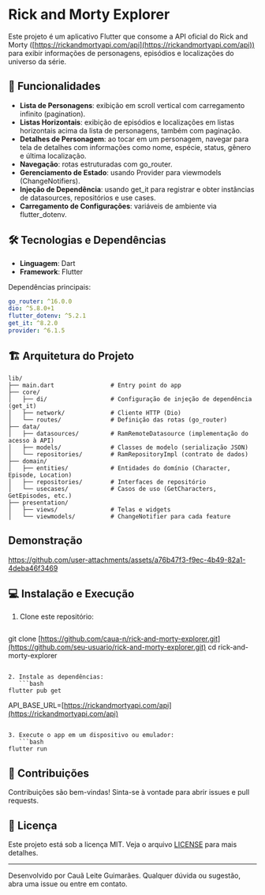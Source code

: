# Rick and Morty Explorer

Este projeto é um aplicativo Flutter que consome a API oficial do Rick and Morty ([https://rickandmortyapi.com/api](https://rickandmortyapi.com/api)) para exibir informações de personagens, episódios e localizações do universo da série.

## 🚀 Funcionalidades

* **Lista de Personagens**: exibição em scroll vertical com carregamento infinito (pagination).
* **Listas Horizontais**: exibição de episódios e localizações em listas horizontais acima da lista de personagens, também com paginação.
* **Detalhes de Personagem**: ao tocar em um personagem, navegar para tela de detalhes com informações como nome, espécie, status, gênero e última localização.
* **Navegação**: rotas estruturadas com go\_router.
* **Gerenciamento de Estado**: usando Provider para viewmodels (ChangeNotifiers).
* **Injeção de Dependência**: usando get\_it para registrar e obter instâncias de datasources, repositórios e use cases.
* **Carregamento de Configurações**: variáveis de ambiente via flutter\_dotenv.

## 🛠 Tecnologias e Dependências

* **Linguagem**: Dart
* **Framework**: Flutter

Dependências principais:

```yaml
go_router: ^16.0.0
dio: ^5.8.0+1
flutter_dotenv: ^5.2.1
get_it: ^8.2.0
provider: ^6.1.5
```

## 🏗 Arquitetura do Projeto

```
lib/
├── main.dart                # Entry point do app
├── core/
│   ├── di/                  # Configuração de injeção de dependência (get_it)
│   ├── network/             # Cliente HTTP (Dio)
│   └── routes/              # Definição das rotas (go_router)
├── data/
│   ├── datasources/         # RamRemoteDatasource (implementação do acesso à API)
│   ├── models/              # Classes de modelo (serialização JSON)
│   └── repositories/        # RamRepositoryImpl (contrato de dados)
├── domain/
│   ├── entities/            # Entidades do domínio (Character, Episode, Location)
│   ├── repositories/        # Interfaces de repositório
│   └── usecases/            # Casos de uso (GetCharacters, GetEpisodes, etc.)
├── presentation/
│   ├── views/               # Telas e widgets
│   └── viewmodels/          # ChangeNotifier para cada feature

```
## Demonstração


https://github.com/user-attachments/assets/a76b47f3-f9ec-4b49-82a1-4deba46f3469




## 💻 Instalação e Execução

1. Clone este repositório:

   ```bash
   ```

git clone [https://github.com/caua-n/rick-and-morty-explorer.git](https://github.com/seu-usuario/rick-and-morty-explorer.git)
cd rick-and-morty-explorer

````

2. Instale as dependências:
   ```bash
flutter pub get
````

API\_BASE\_URL=[https://rickandmortyapi.com/api](https://rickandmortyapi.com/api)

````

3. Execute o app em um dispositivo ou emulador:
   ```bash
flutter run
````

## 🌟 Contribuições

Contribuições são bem-vindas! Sinta-se à vontade para abrir issues e pull requests.

## 📄 Licença

Este projeto está sob a licença MIT. Veja o arquivo [LICENSE](LICENSE) para mais detalhes.

---

Desenvolvido por Cauã Leite Guimarães. Qualquer dúvida ou sugestão, abra uma issue ou entre em contato.

